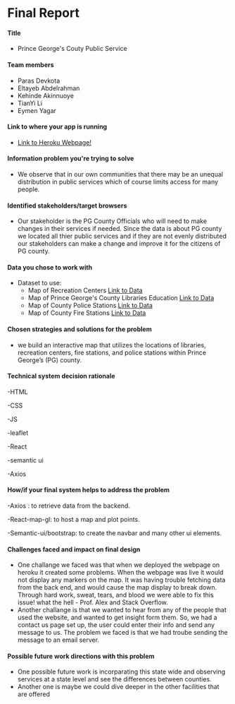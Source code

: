 # Final Report

#### Title

- Prince George's Couty Public Service

#### Team members

- Paras Devkota
- Eltayeb Abdelrahman
- Kehinde Akinnuoye
- TianYi Li
- Eymen Yagar


#### Link to where your app is running

- [Link to Heroku Webpage!](https://pg-service.herokuapp.com/)

#### Information problem you're trying to solve

- We observe that in our own communities that there may be an unequal distribution in public services which of course limits access for many people. 

#### Identified stakeholders/target browsers

- Our stakeholder is the PG County Officials who will need to make changes in their services if needed. Since the data is about PG county we located all thier public services and if they are not evenly distributed our stakeholders can make a change and improve it for the citizens of PG county.

#### Data you chose to work with

- Dataset to use:
  - Map of Recreation Centers [Link to Data](https://data.princegeorgescountymd.gov/Community/Recreation-Centers/gwq4-iu9d)
  - Map of Prince George's County Libraries Education [Link to Data](https://data.princegeorgescountymd.gov/Education/Libraries/7k64-tdwr)
  - Map of County Police Stations [Link to Data](https://data.princegeorgescountymd.gov/Public-Safety/Map-of-County-Police-Stations/4abv-afw7)
  - Map of County Fire Stations [Link to Data](https://data.princegeorgescountymd.gov/Public-Safety/Map-Of-County-Fire-Stations/hnpv-i4z2)

#### Chosen strategies and solutions for the problem

- we build an interactive map that utilizes the locations of libraries, recreation centers, fire stations, and police stations within Prince George’s (PG) county. 

#### Technical system decision rationale

-HTML

-CSS

-JS

-leaflet

-React

-semantic ui

-Axios 

#### How/if your final system helps to address the problem

-Axios : to retrieve data from the backend.

-React-map-gl: to host a map and plot points.

-Semantic-ui/bootstrap: to create the navbar and many other ui elements.



#### Challenges faced and impact on final design

- One challange we faced was that when we deployed the webpage on heroku it created some problems. When the webpage was live it would not display any markers on the map. It was having trouble fetching data from the back end, and would cause the map display to break down. Through hard work, sweat, tears, and blood we were able to fix this issue! what the hell - Prof. Alex and Stack Overflow.
- Another challange is that we wanted to hear from any of the people that used the website, and wanted to get insight form them. So, we had a contact us page set up, the user could enter their info and send any message to us. The problem we faced is that we had troube sending the message to an email server.

#### Possible future work directions with this problem

- One possible future work is incorparating this state wide and observing services at a state level and see the differences between counties.
- Another one is maybe we could dive deeper in the other facilities that are offered
